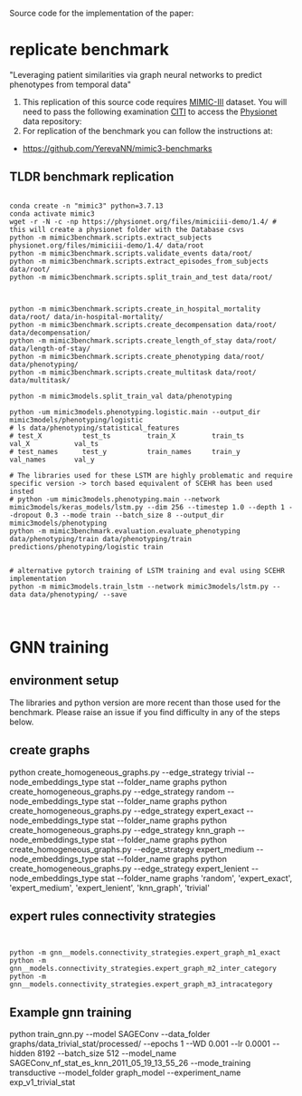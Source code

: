 Source code for the implementation of the paper: 

# replicate benchmark 
"Leveraging patient similarities via graph neural networks to predict phenotypes from temporal data"

1. This replication of this source code requires [MIMIC-III](https://physionet.org/content/mimiciii/1.4/) dataset. You will need to pass the following examination [CITI](https://physionet.org/about/citi-course/) to access the [Physionet ](https://physionet.org/) data repository: 
2. For replication of the benchmark you can follow the instructions at:
- https://github.com/YerevaNN/mimic3-benchmarks


## TLDR benchmark replication 
<pre><code>
conda create -n "mimic3" python=3.7.13
conda activate mimic3
wget -r -N -c -np https://physionet.org/files/mimiciii-demo/1.4/ # this will create a physionet folder with the Database csvs
python -m mimic3benchmark.scripts.extract_subjects physionet.org/files/mimiciii-demo/1.4/ data/root
python -m mimic3benchmark.scripts.validate_events data/root/
python -m mimic3benchmark.scripts.extract_episodes_from_subjects data/root/
python -m mimic3benchmark.scripts.split_train_and_test data/root/



python -m mimic3benchmark.scripts.create_in_hospital_mortality data/root/ data/in-hospital-mortality/
python -m mimic3benchmark.scripts.create_decompensation data/root/ data/decompensation/
python -m mimic3benchmark.scripts.create_length_of_stay data/root/ data/length-of-stay/
python -m mimic3benchmark.scripts.create_phenotyping data/root/ data/phenotyping/
python -m mimic3benchmark.scripts.create_multitask data/root/ data/multitask/

python -m mimic3models.split_train_val data/phenotyping

python -um mimic3models.phenotyping.logistic.main --output_dir mimic3models/phenotyping/logistic
# ls data/phenotyping/statistical_features 
# test_X          test_ts         train_X         train_ts        val_X           val_ts
# test_names      test_y          train_names     train_y         val_names       val_y

# The libraries used for these LSTM are highly problematic and require specific version -> torch based equivalent of SCEHR has been used insted
# python -um mimic3models.phenotyping.main --network mimic3models/keras_models/lstm.py --dim 256 --timestep 1.0 --depth 1 --dropout 0.3 --mode train --batch_size 8 --output_dir mimic3models/phenotyping
python -m mimic3benchmark.evaluation.evaluate_phenotyping data/phenotyping/train data/phenotyping/train predictions/phenotyping/logistic train


# alternative pytorch training of LSTM training and eval using SCEHR implementation
python -m mimic3models.train_lstm --network mimic3models/lstm.py --data data/phenotyping/ --save

</code>
</pre>

# GNN training 

## environment setup
The libraries and python version are more recent than those used for the benchmark. Please raise an issue if you find difficulty in any of the steps below. 
## create graphs
python create_homogeneous_graphs.py --edge_strategy trivial --node_embeddings_type stat --folder_name graphs
python create_homogeneous_graphs.py --edge_strategy random --node_embeddings_type stat --folder_name graphs
python create_homogeneous_graphs.py --edge_strategy expert_exact --node_embeddings_type stat --folder_name graphs
python create_homogeneous_graphs.py --edge_strategy knn_graph --node_embeddings_type stat --folder_name graphs
python create_homogeneous_graphs.py --edge_strategy expert_medium --node_embeddings_type stat --folder_name graphs
python create_homogeneous_graphs.py --edge_strategy expert_lenient --node_embeddings_type stat --folder_name graphs
'random', 'expert_exact', 'expert_medium', 'expert_lenient', 'knn_graph', 'trivial' 

## expert rules connectivity strategies 
<pre><code>

python -m gnn__models.connectivity_strategies.expert_graph_m1_exact
python -m gnn__models.connectivity_strategies.expert_graph_m2_inter_category
python -m gnn__models.connectivity_strategies.expert_graph_m3_intracategory
</code></pre>


## Example gnn training 
python train_gnn.py --model SAGEConv --data_folder graphs/data_trivial_stat/processed/ --epochs 1 --WD 0.001 --lr 0.0001 --hidden 8192 --batch_size 512 --model_name SAGEConv_nf_stat_es_knn_2011_05_19_13_55_26 --mode_training transductive --model_folder graph_model --experiment_name exp_v1_trivial_stat 

